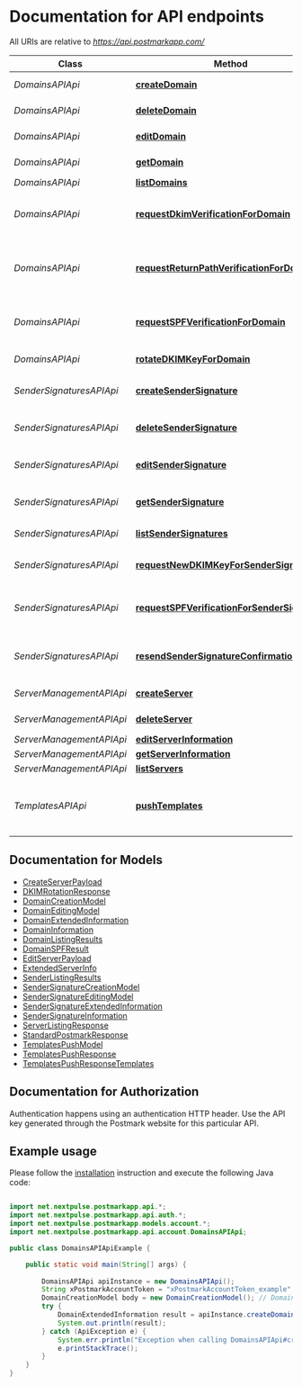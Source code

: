 # Documentation for API endpoints

All URIs are relative to *https://api.postmarkapp.com/*

Class | Method | HTTP request | Description
------------ | ------------- | ------------- | -------------
*DomainsAPIApi* | [**createDomain**](docs/DomainsAPIApi.md#createDomain) | **POST** /domains | Create a Domain
*DomainsAPIApi* | [**deleteDomain**](docs/DomainsAPIApi.md#deleteDomain) | **DELETE** /domains/{domainid} | Delete a Domain
*DomainsAPIApi* | [**editDomain**](docs/DomainsAPIApi.md#editDomain) | **PUT** /domains/{domainid} | Update a Domain
*DomainsAPIApi* | [**getDomain**](docs/DomainsAPIApi.md#getDomain) | **GET** /domains/{domainid} | Get a Domain
*DomainsAPIApi* | [**listDomains**](docs/DomainsAPIApi.md#listDomains) | **GET** /domains | List Domains
*DomainsAPIApi* | [**requestDkimVerificationForDomain**](docs/DomainsAPIApi.md#requestDkimVerificationForDomain) | **PUT** /domains/{domainid}/verifydkim | Request DNS Verification for DKIM
*DomainsAPIApi* | [**requestReturnPathVerificationForDomain**](docs/DomainsAPIApi.md#requestReturnPathVerificationForDomain) | **PUT** /domains/{domainid}/verifyreturnpath | Request DNS Verification for Return-Path
*DomainsAPIApi* | [**requestSPFVerificationForDomain**](docs/DomainsAPIApi.md#requestSPFVerificationForDomain) | **POST** /domains/{domainid}/verifyspf | Request DNS Verification for SPF
*DomainsAPIApi* | [**rotateDKIMKeyForDomain**](docs/DomainsAPIApi.md#rotateDKIMKeyForDomain) | **POST** /domains/{domainid}/rotatedkim | Rotate DKIM Key
*SenderSignaturesAPIApi* | [**createSenderSignature**](docs/SenderSignaturesAPIApi.md#createSenderSignature) | **POST** /senders | Create a Sender Signature
*SenderSignaturesAPIApi* | [**deleteSenderSignature**](docs/SenderSignaturesAPIApi.md#deleteSenderSignature) | **DELETE** /senders/{signatureid} | Delete a Sender Signature
*SenderSignaturesAPIApi* | [**editSenderSignature**](docs/SenderSignaturesAPIApi.md#editSenderSignature) | **PUT** /senders/{signatureid} | Update a Sender Signature
*SenderSignaturesAPIApi* | [**getSenderSignature**](docs/SenderSignaturesAPIApi.md#getSenderSignature) | **GET** /senders/{signatureid} | Get a Sender Signature
*SenderSignaturesAPIApi* | [**listSenderSignatures**](docs/SenderSignaturesAPIApi.md#listSenderSignatures) | **GET** /senders | List Sender Signatures
*SenderSignaturesAPIApi* | [**requestNewDKIMKeyForSenderSignature**](docs/SenderSignaturesAPIApi.md#requestNewDKIMKeyForSenderSignature) | **POST** /senders/{signatureid}/requestnewdkim | Request a new DKIM Key
*SenderSignaturesAPIApi* | [**requestSPFVerificationForSenderSignature**](docs/SenderSignaturesAPIApi.md#requestSPFVerificationForSenderSignature) | **POST** /senders/{signatureid}/verifyspf | Request DNS Verification for SPF
*SenderSignaturesAPIApi* | [**resendSenderSignatureConfirmationEmail**](docs/SenderSignaturesAPIApi.md#resendSenderSignatureConfirmationEmail) | **POST** /senders/{signatureid}/resend | Resend Signature Confirmation Email
*ServerManagementAPIApi* | [**createServer**](docs/ServerManagementAPIApi.md#createServer) | **POST** /servers | Create a Server
*ServerManagementAPIApi* | [**deleteServer**](docs/ServerManagementAPIApi.md#deleteServer) | **DELETE** /servers/{serverid} | Delete a Server
*ServerManagementAPIApi* | [**editServerInformation**](docs/ServerManagementAPIApi.md#editServerInformation) | **PUT** /servers/{serverid} | Edit a Server
*ServerManagementAPIApi* | [**getServerInformation**](docs/ServerManagementAPIApi.md#getServerInformation) | **GET** /servers/{serverid} | Get a Server
*ServerManagementAPIApi* | [**listServers**](docs/ServerManagementAPIApi.md#listServers) | **GET** /servers | List servers
*TemplatesAPIApi* | [**pushTemplates**](docs/TemplatesAPIApi.md#pushTemplates) | **PUT** /templates/push | Push templates from one server to another


## Documentation for Models

 - [CreateServerPayload](docs/CreateServerPayload.md)
 - [DKIMRotationResponse](docs/DKIMRotationResponse.md)
 - [DomainCreationModel](docs/DomainCreationModel.md)
 - [DomainEditingModel](docs/DomainEditingModel.md)
 - [DomainExtendedInformation](docs/DomainExtendedInformation.md)
 - [DomainInformation](docs/DomainInformation.md)
 - [DomainListingResults](docs/DomainListingResults.md)
 - [DomainSPFResult](docs/DomainSPFResult.md)
 - [EditServerPayload](docs/EditServerPayload.md)
 - [ExtendedServerInfo](docs/ExtendedServerInfo.md)
 - [SenderListingResults](docs/SenderListingResults.md)
 - [SenderSignatureCreationModel](docs/SenderSignatureCreationModel.md)
 - [SenderSignatureEditingModel](docs/SenderSignatureEditingModel.md)
 - [SenderSignatureExtendedInformation](docs/SenderSignatureExtendedInformation.md)
 - [SenderSignatureInformation](docs/SenderSignatureInformation.md)
 - [ServerListingResponse](docs/ServerListingResponse.md)
 - [StandardPostmarkResponse](docs/StandardPostmarkResponse.md)
 - [TemplatesPushModel](docs/TemplatesPushModel.md)
 - [TemplatesPushResponse](docs/TemplatesPushResponse.md)
 - [TemplatesPushResponseTemplates](docs/TemplatesPushResponseTemplates.md)


## Documentation for Authorization

Authentication happens using an authentication HTTP header. Use the API key generated through the Postmark website for this particular API.

## Example usage

Please follow the [installation](#installation) instruction and execute the following Java code:

```java

import net.nextpulse.postmarkapp.api.*;
import net.nextpulse.postmarkapp.api.auth.*;
import net.nextpulse.postmarkapp.models.account.*;
import net.nextpulse.postmarkapp.api.account.DomainsAPIApi;

public class DomainsAPIApiExample {

    public static void main(String[] args) {
        
        DomainsAPIApi apiInstance = new DomainsAPIApi();
        String xPostmarkAccountToken = "xPostmarkAccountToken_example"; // String | The token associated with the Account on which this request will operate.
        DomainCreationModel body = new DomainCreationModel(); // DomainCreationModel | 
        try {
            DomainExtendedInformation result = apiInstance.createDomain(xPostmarkAccountToken, body);
            System.out.println(result);
        } catch (ApiException e) {
            System.err.println("Exception when calling DomainsAPIApi#createDomain");
            e.printStackTrace();
        }
    }
}

```